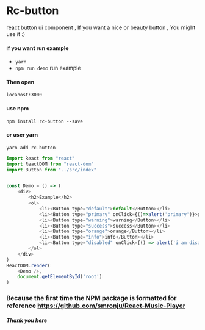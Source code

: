# Rc-button
react button ui component , If you want a nice or beauty button , You might use it :)


#### if you want run example
 - `yarn`
 - `npm run demo`   run example

#### Then open
```
locahost:3000
```
 
####  use npm
```
npm install rc-button --save
```

#### or user yarn
```
yarn add rc-button
```

```javascript
import React from "react"
import ReactDOM from "react-dom"
import Button from "../src/index"


const Demo = () => (
    <div>
        <h2>Example</h2>
        <ol>
            <li><Button type="default">default</Button></li>
            <li><Button type="primary" onClick={()=>alert('primary')}>primary</Button></li>
            <li><Button type="warning">warning</Button></li>
            <li><Button type="success">success</Button></li>
            <li><Button type="orange">orange</Button></li>
            <li><Button type="info">info</Button></li>
            <li><Button type="disabled" onClick={() => alert('i am disabled')}>disabled</Button></li>
        </ol>
    </div>
)
ReactDOM.render(
    <Demo />,
    document.getElementById('root')
)
```

###  Because the first time the NPM package is formatted for reference  https://github.com/smronju/React-Music-Player

##### Thank you here
